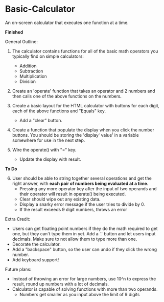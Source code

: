# Basic-Calculator
An on-screen calculator that executes one function at a time.

**Finished**

General Outline: 
1. The calculator contains functions for all of the basic math operators you typically find on simple calculators:
    - Addition
    - Subtraction
    - Multiplication
    - Division

2. Create an 'operate' function that takes an operator and 2 numbers and then calls one of the above functions on the numbers. 

3. Create a basic layout for the HTML calculator with buttons for each digit, each of the above functions and "Equals" key. 
    - Add a "clear" button.



4. Create a function that populate the display when you click the number buttons. You should be storing the 'display' value' in a variable somewhere for use in the next step. 

5. Wire the operate() with "=" key. 
    - Update the display with result.

**To Do**

6. User should be able to string together several operations and get the right answer, with **each pair of numbers being evaluated at a time**. 
    - Pressing any more operator key after the input of two operands and their operator will result in operate() being executed. 
    - Clear should wipe out any existing data.
    - Display a snarky error message if the user tries to divide by 0.
    - If the result exceeds 9 digit numbers, throws an error

Extra Credit: 
- Users can get floating point numbers if they do the math required to get one, but they can't type them in yet. Add a '.' button and let users input decimals. Make sure to not allow them to type more than one. 
- Decorate the calculator.
- Add a "backspace" button, so the user can undo if they click the wrong number. 
- Add keyboard support!


Future plans: 
- Instead of throwing an error for large numbers, use 10^n to express the result, round up numbers with a lot of decimals.
- Calculator is capable of solving functions with more than two operands. 
    + Numbers get smaller as you input above the limit of 9 digits